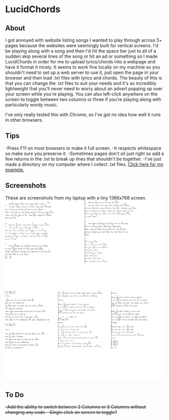 # LucidChords

## About
I got annoyed with website listing songs I wanted to play through across 5+ pages because the websites were seemingly built for vertical screens. I'd be playing along with a song and then I'd hit the space bar just to all of a sudden skip several lines of the song or hit an ad or something so I made LucidChords in order for me to upload lyrics/chords into a webpage and have it format it nicely. It seems to work fine locally on my machine so you shouldn't need to set up a web server to use it, just open the page in your browser and then load .txt files with lyrics and chords. The beauty of this is that you can change the .txt files to suit your needs and it's so incredibly lightweight that you'll never need to worry about an advert popping up over your screen while you're playing. You can also left-click anywhere on the screen to toggle between two columns or three if you're playing along with particularly wordy music.

I've only really tested this with Chrome, so I've got no idea how well it runs in other browsers.

## Tips
-Press F11 on most browsers to make it full screen.
-It respects whitespace so make sure you preserve it.
-Sometimes pages don't sit just right so add a few returns in the .txt to break up lines that shouldn't be together.
-I've just made a directory on my computer where I collect .txt files. [Click here for my example.](../master/ExamplePictures/Directory.png)

## Screenshots

These are screenshots from my laptop with a tiny 1366x768 screen.
![2 Columns](/ExamplePictures/2columns.png?raw=true "2 Columns Example")
![3 Columns](/ExamplePictures/3columns.png?raw=true "3 Columns Example")

## To Do

~~-Add the ability to switch between 2 Columns or 3 Columns without changing any code - Single click on screen to toggle?~~
